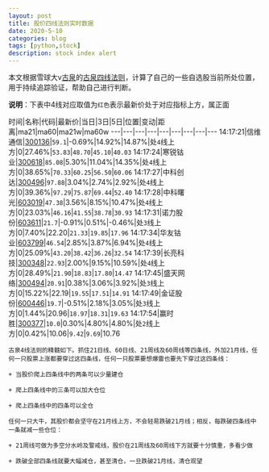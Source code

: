 ```yaml
---
layout: post
title: 股价四线法则实时数据
date: 2020-5-10
categories: blog
tags: [python,stock]
description: stock index alert
---
```



本文根据雪球大v[古泉](https://xueqiu.com/u/7148646888)的[古泉四线法则](https://xueqiu.com/7148646888/130498192)，计算了自己的一些自选股当前所处位置，用于持续追踪验证，帮助自己进行判断。

**说明**：下表中4线对应取值为`红色`表示最新价处于对应指标上方，属正面

时间|名称|代码|最新价|当日|3日|5日|位置|变动|距离|ma21|ma60|ma21w|ma60w
---|---|---|---|---|---|---|---|---
14:17:21|信维通信|[300136](https://xueqiu.com/S/SZ300136)|`59.1`|-0.69%|14.92%|14.87%|处`4`线上方|0|27.46%|`53.83`|`48.70`|`45.10`|`40.03`
14:17:24|寒锐钴业|[300618](https://xueqiu.com/S/SZ300618)|`85.08`|5.30%|11.04%|14.35%|处`4`线上方|0|38.65%|`70.33`|`60.25`|`56.50`|`60.06`
14:17:27|中科创达|[300496](https://xueqiu.com/S/SZ300496)|`97.88`|3.04%|2.74%|2.92%|处`4`线上方|0|39.36%|`97.29`|`75.87`|`69.44`|`52.40`
14:17:28|中科曙光|[603019](https://xueqiu.com/S/SH603019)|`47.38`|3.56%|8.15%|10.47%|处`4`线上方|0|23.03%|`46.16`|`41.55`|`38.78`|`30.93`
14:17:31|诺力股份|[603611](https://xueqiu.com/S/SH603611)|`21.7`|-0.91%|0.51%|-0.46%|处`3`线上方|0|7.40%|22.20|`21.33`|`19.85`|`17.96`
14:17:34|华友钴业|[603799](https://xueqiu.com/S/SH603799)|`46.54`|2.85%|3.87%|6.94%|处`4`线上方|0|25.09%|`43.20`|`38.42`|`36.26`|`32.54`
14:17:39|长亮科技|[300348](https://xueqiu.com/S/SZ300348)|`22.93`|2.00%|9.15%|10.59%|处`4`线上方|0|28.49%|`21.90`|`18.83`|`17.80`|`14.47`
14:17:45|盛天网络|[300494](https://xueqiu.com/S/SZ300494)|`20.91`|0.38%|3.06%|3.92%|处`3`线上方|0|15.22%|22.19|`19.55`|`17.51`|`14.91`
14:17:49|金证股份|[600446](https://xueqiu.com/S/SH600446)|`19.7`|-0.51%|2.18%|3.05%|处`3`线上方|0|1.44%|20.96|`18.97`|`18.31`|`19.63`
14:17:54|赢时胜|[300377](https://xueqiu.com/S/SZ300377)|`10.0`|0.30%|4.80%|4.80%|处`2`线上方|0|0.42%|10.06|`9.42`|`9.69`|10.76

```
古泉4线法则的精髓如下。抓住21日线、60日线、21周线及60周线等四条线，外加21月线，任何一只股票上涨都要穿过这四条线，任何一只股票要想爆雷也要先下穿过这四条线：

+ 当股价爬上四条线中的两条可以少量建仓

+ 爬上四条线中的三条可以加大仓位

+ 爬上四条线中的四条可以全仓

任何一只大牛，其股价都会坚守在21月线上方，不会轻易跌破21月线；相反，每跌破四条线中一条就减一些仓位：

+ 21周线可做为多空分水岭及警戒线，股价在21周线及60周线下方就要十分慎重，多看少做

+ 跌破全部四条线就要大幅减仓，甚至清仓，一旦跌破21月线，清仓观望
```